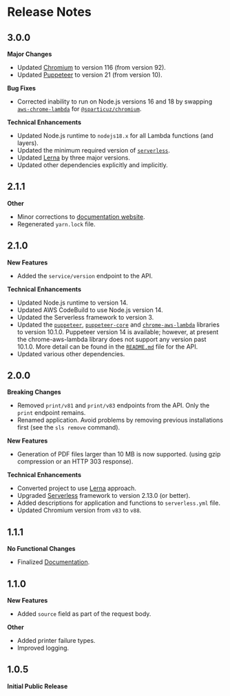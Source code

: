 # Release Notes

## 3.0.0
**Major Changes**

* Updated [Chromium](https://www.chromium.org/) to version 116 (from version 92).
* Updated [Puppeteer](https://pptr.dev/) to version 21 (from version 10).

**Bug Fixes**

* Corrected inability to run on Node.js versions 16 and 18 by swapping [`aws-chrome-lambda`](https://github.com/alixaxel/chrome-aws-lambda) for [`@sparticuz/chromium`](https://github.com/Sparticuz/chromium).

**Technical Enhancements**

* Updated Node.js runtime to `nodejs18.x` for all Lambda functions (and layers).
* Updated the minimum required version of [`serverless`](https://www.serverless.com/).
* Updated [Lerna](https://lerna.js.org/) by three major versions.
* Updated other dependencies explicitly and implicitly.

## 2.1.1
**Other**

* Minor corrections to [documentation website](https://barchart.github.io/aws-lambda-pdf-generator/#).
* Regenerated `yarn.lock` file.

## 2.1.0
**New Features**

* Added the `service/version` endpoint to the API.

**Technical Enhancements**

* Updated Node.js runtime to version 14.
* Updated AWS CodeBuild to use Node.js version 14.
* Updated the Serverless framework to version 3.
* Updated the [`puppeteer`](https://github.com/puppeteer/puppeteer), [`puppeteer-core`](https://github.com/puppeteer/puppeteer) and [`chrome-aws-lambda`](https://github.com/alixaxel/chrome-aws-lambda) libraries to version 10.1.0. Puppeteer version 14 is available; however, at present the chrome-aws-lambda library does not support any version past 10.1.0. More detail can be found in the [`README.md`](https://github.com/barchart/aws-lambda-pdf-generator/tree/master/packages/api#technical-notes) file for the API.
* Updated various other dependencies.

## 2.0.0
**Breaking Changes**

* Removed `print/v81` and `print/v83` endpoints from the API. Only the `print` endpoint remains.
* Renamed application. Avoid problems by removing previous installations first (see the `sls remove` command).

**New Features**

* Generation of PDF files larger than 10 MB is now supported. (using gzip compression or an HTTP 303 response).

**Technical Enhancements**

* Converted project to use [Lerna](https://github.com/lerna/lerna) approach.
* Upgraded [Serverless](https://www.serverless.com/) framework to version 2.13.0 (or better).
* Added descriptions for application and functions to `serverless.yml` file.
* Updated Chromium version from `v83` to `v88`.


## 1.1.1
**No Functional Changes**

* Finalized [Documentation](https://barchart.github.io/aws-lambda-pdf-generator/#/).

## 1.1.0
**New Features**

* Added ```source``` field as part of the request body.

**Other**

* Added printer failure types.
* Improved logging.

## 1.0.5
**Initial Public Release**
